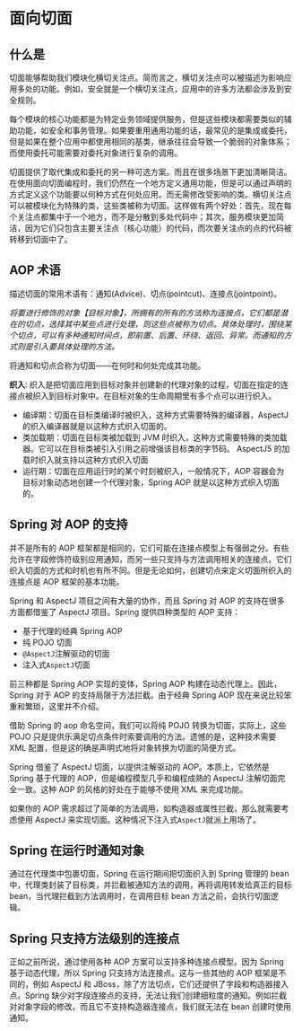 # 面向切面

## 什么是

切面能够帮助我们模块化横切关注点。简而言之，横切关注点可以被描述为影响应用多处的功能。例如，安全就是一个横切关注点，应用中的许多方法都会涉及到安全规则。

每个模块的核心功能都是为特定业务领域提供服务，但是这些模块都需要类似的辅助功能，如安全和事务管理。如果要重用通用功能的话，最常见的是集成或委托，但是如果在整个应用中都使用相同的基类，继承往往会导致一个脆弱的对象体系；而使用委托可能需要对委托对象进行复杂的调用。

切面提供了取代集成和委托的另一种可选方案。而且在很多场景下更加清晰简洁。在使用面向切面编程时，我们仍然在一个地方定义通用功能，但是可以通过声明的方式定义这个功能要以何种方式在何处应用。而无需修改受影响的类。横切关注点可以被模块化为特殊的类，这些类被称为切面。这样做有两个好处：首先，现在每个关注点都集中于一个地方，而不是分散到多处代码中；其次，服务模块更加简洁，因为它们只包含主要关注点（核心功能）的代码，而次要关注点的点的代码被转移到切面中了。

## AOP 术语

描述切面的常用术语有：通知(Advice)、切点(pointcut)、连接点(jointpoint)。

*将要进行修饰的对象【目标对象】，所拥有的所有的方法称为连接点，它们都是潜在的切点，选择其中某些点进行处理，则这些点被称为切点。具体处理时，围绕某个切点，可以有多种通知时间点，即前置、后置、环绕、返回、异常。而通知的方式则是引入要具体处理的方法。*

将通知和切点合称为切面——在何时和何处完成其功能。

**织入**: 织入是把切面应用到目标对象并创建新的代理对象的过程，切面在指定的连接点被织入到目标对象中。在目标对象的生命周期里有多个点可以进行织入。

- 编译期：切面在目标类编译时被织入，这种方式需要特殊的编译器，AspectJ 的织入编译器就是以这种方式织入切面的。
- 类加载期：切面在目标类被加载到 JVM 时织入，这种方式需要特殊的类加载器。它可以在目标类被引入引用之前增强该目标类的字节码。 AspectJ5 的加载时织入就支持以这种方式织入切面
- 运行期：切面在应用运行时的某个时刻被织入，一般情况下，AOP 容器会为目标对象动态地创建一个代理对象，Spring AOP 就是以这种方式织入切面的。

## Spring 对 AOP 的支持

并不是所有的 AOP 框架都是相同的，它们可能在连接点模型上有强弱之分。有些允许在字段修饰符级别应用通知，而另一些只支持与方法调用相关的连接点。它们织入切面的方式和时机也有所不同。但是无论如何，创建切点来定义切面所织入的连接点是 AOP 框架的基本功能。

Spring 和 AspectJ 项目之间有大量的协作，而且 Spring 对 AOP 的支持在很多方面都借鉴了 AspectJ 项目。Spring 提供四种类型的 AOP 支持：

- 基于代理的经典 Spring AOP
- 纯 POJO 切面
- `@AspectJ`注解驱动的切面
- 注入式`AspectJ`切面

前三种都是 Spring AOP 实现的变体，Spring AOP 构建在动态代理上。因此，Spring 对于 AOP 的支持局限于方法拦截。由于经典 Spring AOP 现在来说比较笨重和繁琐，这里并不介绍。

借助 Spring 的 aop 命名空间，我们可以将纯 POJO 转换为切面，实际上，这些 POJO 只是提供乐满足切点条件时索要调用的方法。遗憾的是，这种技术需要 XML 配置，但是这的确是声明式地将对象转换为切面的简便方式。

Spring 借鉴了 AspectJ 切面，以提供注解驱动的 AOP。本质上，它依然是 Spring 基于代理的 AOP，但是编程模型几乎和编程成熟的 AspectJ 注解切面完全一致。这种 AOP 的风格的好处在于能够不使用 XML 来完成功能。

如果你的 AOP 需求超过了简单的方法调用，如构造器或属性拦截，那么就需要考虑使用 AspectJ 来实现切面。这种情况下注入式`AspectJ`就派上用场了。

## Spring 在运行时通知对象

通过在代理类中包裹切面，Spring 在运行期间把切面织入到 Spring 管理的 bean 中，代理类封装了目标类，并拦截被通知方法的调用，再将调用转发给真正的目标 bean，当代理拦截到方法调用时，在调用目标 bean 方法之前，会执行切面逻辑。

## Spring 只支持方法级别的连接点

正如之前所说，通过使用各种 AOP 方案可以支持多种连接点模型。因为 Spring 基于动态代理，所以 Spring 只支持方法连接点。这与一些其他的 AOP 框架是不同的，例如 AspectJ 和 JBoss，除了方法切点，它们还提供了字段和构造器接入点。Spring 缺少对字段连接点的支持，无法让我们创建细粒度的通知。例如拦截对对象字段的修改。而且它不支持构造器连接点，我们就无法在 bean 创建时使用通知。

